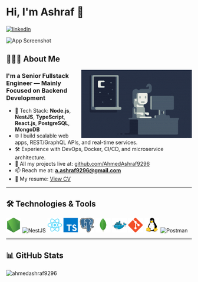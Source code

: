 <h1>Hi, I'm Ashraf 👋</h1>

<p align="left">
  <a href="https://www.linkedin.com/in/ahmed-ashraf-24a673107/" target="blank">
    <img align="center" src="https://raw.githubusercontent.com/rahuldkjain/github-profile-readme-generator/master/src/images/icons/Social/linked-in-alt.svg" alt="linkedin" height="30" width="40" />
  </a>
</p>

![App Screenshot](https://miro.medium.com/v2/resize:fit:1400/1*GPQ7MDPCOdpdJSXP2f3Jjw.png)

<h2>👨🏻‍💻 About Me</h2>

<p>
  <a target="_blank" rel="noopener noreferrer" href="https://raw.githubusercontent.com/AVS1508/AVS1508/master/assets/Night-Coding.gif">
    <img alt="Night Coding" src="https://raw.githubusercontent.com/AVS1508/AVS1508/master/assets/Night-Coding.gif" align="right" width="300">
  </a>
</p>

### I'm a Senior Fullstack Engineer — Mainly Focused on Backend Development

- 🔧 Tech Stack: **Node.js**, **NestJS**, **TypeScript**, **React.js**, **PostgreSQL**, **MongoDB**
- 🌐 I build scalable web apps, REST/GraphQL APIs, and real-time services.
- 🛠️ Experience with DevOps, Docker, CI/CD, and microservice architecture.
- 💼 All my projects live at: [github.com/AhmedAshraf9296](https://github.com/AhmedAshraf9296)
- 📫 Reach me at: **a.ashraf9296@gmail.com**
- 📄 My resume: [View CV](https://drive.google.com/file/d/1IebDUIu8aWdaG1iAxul1S9mxGDXMziJN/view?usp=sharing)

---

<h2>🛠️ Technologies & Tools</h2>

<p align="left">
  <img src="https://raw.githubusercontent.com/devicons/devicon/master/icons/nodejs/nodejs-original.svg" alt="Node.js" width="40" height="40"/>
  <img src="https://nestjs.com/img/logo-small.svg" alt="NestJS" width="40" height="40"/>
  <img src="https://raw.githubusercontent.com/devicons/devicon/master/icons/react/react-original.svg" alt="React" width="40" height="40"/>
  <img src="https://raw.githubusercontent.com/devicons/devicon/master/icons/typescript/typescript-original.svg" alt="TypeScript" width="40" height="40"/>
  <img src="https://raw.githubusercontent.com/devicons/devicon/master/icons/postgresql/postgresql-original.svg" alt="PostgreSQL" width="40" height="40"/>
  <img src="https://raw.githubusercontent.com/devicons/devicon/master/icons/mongodb/mongodb-original.svg" alt="MongoDB" width="40" height="40"/>
  <img src="https://raw.githubusercontent.com/devicons/devicon/master/icons/docker/docker-original.svg" alt="Docker" width="40" height="40"/>
  <img src="https://raw.githubusercontent.com/devicons/devicon/master/icons/git/git-original.svg" alt="Git" width="40" height="40"/>
  <img src="https://raw.githubusercontent.com/devicons/devicon/master/icons/linux/linux-original.svg" alt="Linux" width="40" height="40"/>
  <img src="https://www.vectorlogo.zone/logos/getpostman/getpostman-icon.svg" alt="Postman" width="40" height="40"/>
</p>

---

<h2>📊 GitHub Stats</h2>

<p><img align="center" src="https://github-readme-stats.vercel.app/api/top-langs?username=ahmedashraf9296&show_icons=true&locale=en&layout=compact" alt="ahmedashraf9296" /></p>
